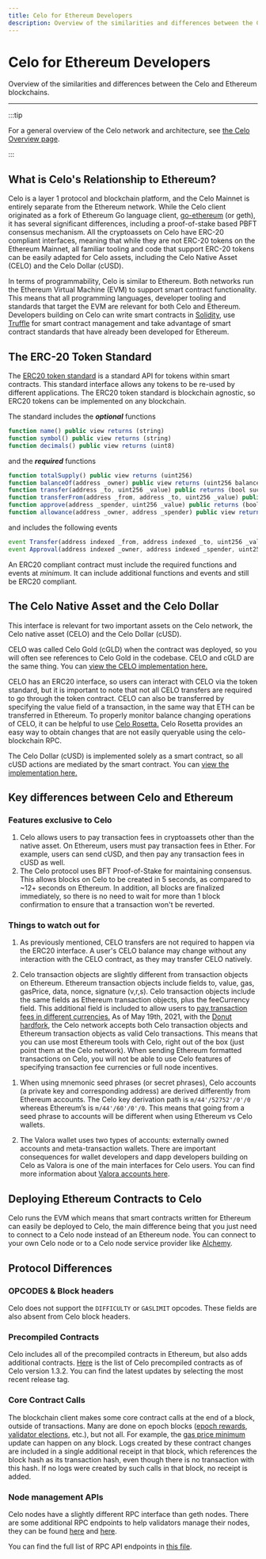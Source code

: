 ```yaml
---
title: Celo for Ethereum Developers
description: Overview of the similarities and differences between the Celo and Ethereum blockchains.
---
```


# Celo for Ethereum Developers

Overview of the similarities and differences between the Celo and Ethereum blockchains.

---

:::tip

For a general overview of the Celo network and architecture, see [the Celo Overview page](/general/).

:::

## What is Celo's Relationship to Ethereum?

Celo is a layer 1 protocol and blockchain platform, and the Celo Mainnet is entirely separate from the Ethereum network.
While the Celo client originated as a fork of Ethereum Go language client, [go-ethereum](https://github.com/ethereum/go-ethereum) (or geth), it has several significant differences, including a proof-of-stake based PBFT consensus mechanism. All the cryptoassets on Celo have ERC-20 compliant interfaces, meaning that while they are not ERC-20 tokens on the Ethereum Mainnet, all familiar tooling and code that support ERC-20 tokens can be easily adapted for Celo assets, including the Celo Native Asset (CELO) and the Celo Dollar (cUSD).

In terms of programmability, Celo is similar to Ethereum. Both networks run the Ethereum Virtual Machine (EVM) to support smart contract functionality.
This means that all programming languages, developer tooling and standards that target the EVM are relevant for both Celo and Ethereum.
Developers building on Celo can write smart contracts in [Solidity](https://solidity.readthedocs.io/en/latest/), use [Truffle](https://www.trufflesuite.com/) for smart contract management and
take advantage of smart contract standards that have already been developed for Ethereum.

## The ERC-20 Token Standard

The [ERC20 token standard](https://eips.ethereum.org/EIPS/eip-20) is a standard API for tokens within smart contracts.
This standard interface allows any tokens to be re-used by different applications.
The ERC20 token standard is blockchain agnostic, so ERC20 tokens can be implemented on any blockchain.

The standard includes the **_optional_** functions

```javascript
function name() public view returns (string)
function symbol() public view returns (string)
function decimals() public view returns (uint8)
```

and the **_required_** functions

```javascript
function totalSupply() public view returns (uint256)
function balanceOf(address _owner) public view returns (uint256 balance)
function transfer(address _to, uint256 _value) public returns (bool success)
function transferFrom(address _from, address _to, uint256 _value) public returns (bool success)
function approve(address _spender, uint256 _value) public returns (bool success)
function allowance(address _owner, address _spender) public view returns (uint256 remaining)
```

and includes the following events

```js
event Transfer(address indexed _from, address indexed _to, uint256 _value)
event Approval(address indexed _owner, address indexed _spender, uint256 _value)
```

An ERC20 compliant contract must include the required functions and events at _minimum_.
It can include additional functions and events and still be ERC20 compliant.

## The Celo Native Asset and the Celo Dollar

This interface is relevant for two important assets on the Celo network, the Celo native asset (CELO) and the Celo Dollar (cUSD).

CELO was called Celo Gold (cGLD) when the contract was deployed, so you will often see references to Celo Gold in the codebase.
CELO and cGLD are the same thing. You can [view the CELO implementation here.](https://explorer.celo.org/address/0x8dd4f800851db9dc219fdfaeb82f8d69e2b13582/contracts)

CELO has an ERC20 interface, so users can interact with CELO via the token standard, but it is important to note that not all CELO transfers are required to go through the token contract.
CELO can also be transferred by specifying the value field of a transaction, in the same way that ETH can be transferred in Ethereum.
To properly monitor balance changing operations of CELO, it can be helpful to use [Celo Rosetta.](https://github.com/celo-org/rosetta)
Celo Rosetta provides an easy way to obtain changes that are not easily queryable using the celo-blockchain RPC.

The Celo Dollar (cUSD) is implemented solely as a smart contract, so all cUSD actions are mediated by the smart contract.
You can [view the implementation here.](https://explorer.celo.org/address/0xaa933baf03cfc55b8e4e0d7de479bcc12f189352/contracts)

## Key differences between Celo and Ethereum

### Features exclusive to Celo

1. Celo allows users to pay transaction fees in cryptoassets other than the native asset. On Ethereum, users must pay transaction fees in Ether. For example, users can send cUSD, and then pay any transaction fees in cUSD as well.
2. The Celo protocol uses BFT Proof-of-Stake for maintaining consensus. This allows blocks on Celo to be created in 5 seconds, as compared to ~12+ seconds on Ethereum. In addition, all blocks are finalized immediately, so there is no need to wait for more than 1 block confirmation to ensure that a transaction won't be reverted.

### Things to watch out for

1. As previously mentioned, CELO transfers are not required to happen via the ERC20 interface. A user's CELO balance may change without any interaction with the CELO contract, as they may transfer CELO natively.

2. Celo transaction objects are slightly different from transaction objects on Ethereum.
    Ethereum transaction objects include fields to, value, gas, gasPrice, data, nonce, signature (v,r,s).
    Celo transaction objects include the same fields as Ethereum transaction objects, plus the feeCurrency field.
    This additional field is included to allow users to [pay transaction fees in different currencies.](/protocol/transaction/erc20-transaction-fees) As of May 19th, 2021, with the [Donut hardfork](https://medium.com/celoorg/dissecting-the-donut-hardfork-23cad6015fa2), the Celo network accepts both Celo transaction objects and Ethereum transaction objects as valid Celo transactions. This means that you can use most Ethereum tools with Celo, right out of the box (just point them at the Celo network). When sending Ethereum formatted transactions on Celo, you will not be able to use Celo features of specifying transaction fee currencies or full node incentives.

1) When using mnemonic seed phrases (or secret phrases), Celo accounts (a private key and corresponding address) are derived differently from Ethereum accounts. The Celo key derivation path is `m/44'/52752'/0'/0` whereas Ethereum’s is `m/44'/60'/0'/0`. This means that going from a seed phrase to accounts will be different when using Ethereum vs Celo wallets.

2) The Valora wallet uses two types of accounts: externally owned accounts and meta-transaction wallets. There are important consequences for wallet developers and dapp developers building on Celo as Valora is one of the main interfaces for Celo users. You can find more information about [Valora accounts here](/protocol/identity/smart-contract-accounts).

## Deploying Ethereum Contracts to Celo

Celo runs the EVM which means that smart contracts written for Ethereum can easily be deployed to Celo, the main difference being that you just need to connect to a Celo node instead of an Ethereum node. You can connect to your own Celo node or to a Celo node service provider like [Alchemy](https://www.infura.io/).

## Protocol Differences

### OPCODES & Block headers

Celo does not support the `DIFFICULTY` or `GASLIMIT` opcodes. These fields are also absent from Celo block headers.

### Precompiled Contracts

Celo includes all of the precompiled contracts in Ethereum, but also adds additional contracts. [Here](https://github.com/celo-org/celo-blockchain/blob/v1.3.2/core/vm/contracts.go#L157) is the list of Celo precompiled contracts as of Celo version 1.3.2. You can find the latest updates by selecting the most recent release tag.

### Core Contract Calls

The blockchain client makes some core contract calls at the end of a block, outside of transactions. Many are done on epoch blocks ([epoch rewards](/protocol/pos/epoch-rewards), [validator elections](/protocol/pos/validator-elections), etc.), but not all. For example, the [gas price minimum](/protocol/transaction/gas-pricing) update can happen on any block.
Logs created by these contract changes are included in a single additional receipt in that block, which references the block hash as its transaction hash, even though there is no transaction with this hash. If no logs were created by such calls in that block, no receipt is added.

### Node management APIs

Celo nodes have a slightly different RPC interface than geth nodes. There are some additional RPC endpoints to help validators manage their nodes, they can be found [here](/validator/proxy#rpc-api) and [here](/validator/node-upgrade#hotswapping-validator-nodes).

You can find the full list of RPC API endpoints in [this file](https://github.com/celo-org/celo-blockchain/blob/master/internal/web3ext/web3ext.go).
